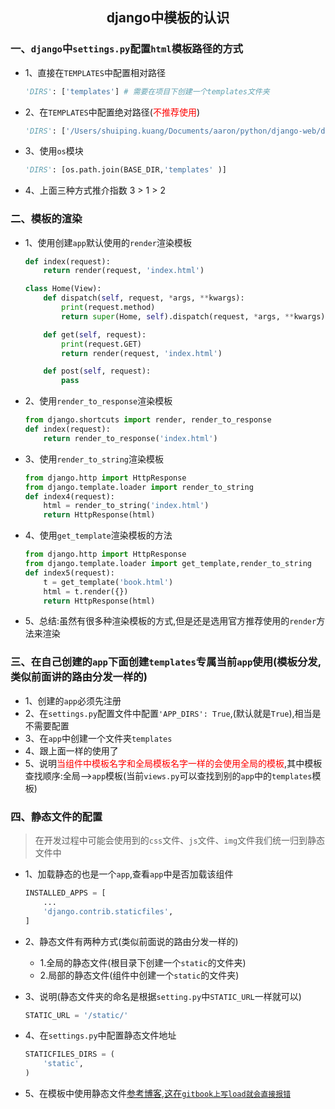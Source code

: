 ## <center>django中模板的认识</center>

### 一、`django`中`settings.py`配置`html`模板路径的方式

* 1、直接在`TEMPLATES`中配置相对路径

  ```py
  'DIRS': ['templates'] # 需要在项目下创建一个templates文件夹
  ```

* 2、在`TEMPLATES`中配置绝对路径(<font color="#f00">不推荐使用</font>)

  ```py
  'DIRS': ['/Users/shuiping.kuang/Documents/aaron/python/django-web/demo01/templates']
  ```

* 3、使用`os`模块

  ```py
  'DIRS': [os.path.join(BASE_DIR,'templates' )]
  ```

* 4、上面三种方式推介指数 3 > 1 > 2

### 二、模板的渲染

* 1、使用创建`app`默认使用的`render`渲染模板

  ```py
  def index(request):
      return render(request, 'index.html')
  ```

  ```py
  class Home(View):
      def dispatch(self, request, *args, **kwargs):
          print(request.method)
          return super(Home, self).dispatch(request, *args, **kwargs)

      def get(self, request):
          print(request.GET)
          return render(request, 'index.html')

      def post(self, request):
          pass
  ```

* 2、使用`render_to_response`渲染模板

  ```py
  from django.shortcuts import render, render_to_response
  def index(request):
      return render_to_response('index.html')
  ```

* 3、使用`render_to_string`渲染模板

  ```py
  from django.http import HttpResponse
  from django.template.loader import render_to_string
  def index4(request):
      html = render_to_string('index.html')
      return HttpResponse(html)
  ```

* 4、使用`get_template`渲染模板的方法

  ```py
  from django.http import HttpResponse
  from django.template.loader import get_template,render_to_string
  def index5(request):
      t = get_template('book.html')
      html = t.render({})
      return HttpResponse(html)
  ```

* 5、总结:虽然有很多种渲染模板的方式,但是还是选用官方推荐使用的`render`方法来渲染


### 三、在自己创建的`app`下面创建`templates`专属当前`app`使用(模板分发,类似前面讲的路由分发一样的)

* 1、创建的`app`必须先注册
* 2、在`settings.py`配置文件中配置`'APP_DIRS': True`,(默认就是`True`),相当是不需要配置
* 3、在`app`中创建一个文件夹`templates`
* 4、跟上面一样的使用了
* 5、说明<font color="#f00">当组件中模板名字和全局模板名字一样的会使用全局的模板</font>,其中模板查找顺序:全局-->`app`模板(当前`views.py`可以查找到别的`app`中的`templates`模板)


### 四、静态文件的配置

> 在开发过程中可能会使用到的`css`文件、`js`文件、`img`文件我们统一归到静态文件中

* 1、加载静态的也是一个`app`,查看`app`中是否加载该组件

  ```py
  INSTALLED_APPS = [
      ...
      'django.contrib.staticfiles',
  ]
  ```

* 2、静态文件有两种方式(类似前面说的路由分发一样的)
  * 1.全局的静态文件(根目录下创建一个`static`的文件夹)
  * 2.局部的静态文件(组件中创建一个`static`的文件夹)

* 3、说明(静态文件夹的命名是根据`setting.py`中`STATIC_URL`一样就可以)

  ```py
  STATIC_URL = '/static/'
  ```
* 4、在`settings.py`中配置静态文件地址

  ```py
  STATICFILES_DIRS = (
      'static',
  )
  ```

* 5、在模板中使用静态文件[参考博客,这在`gitbook上写load就会直接报错`](https://blog.csdn.net/kuangshp128/article/details/75578736)

